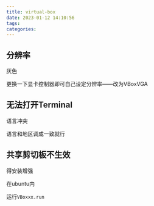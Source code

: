 ```yaml
---
title: virtual-box
date: 2023-01-12 14:10:56
tags:
categories:
---
```






## 分辨率

灰色

更换一下显卡控制器即可自己设定分辨率——改为VBoxVGA





## 无法打开Terminal

语言冲突

语言和地区调成一致就行





## 共享剪切板不生效

得安装增强

在ubuntu内

运行`VBoxxx.run`





